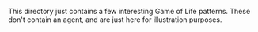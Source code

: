 This directory just contains a few interesting Game of Life patterns. These don't contain an agent, and are just here for illustration purposes.
